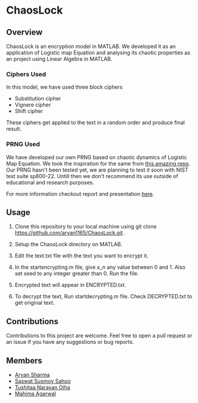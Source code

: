 # ChaosLock

## Overview

ChaosLock is an encryption model in MATLAB. We developed it as an application of Logistic map Equation and analysing its chaotic properties as an project using Linear Algebra in MATLAB.

### Ciphers Used

In this model, we have used three block ciphers 

- Substitution cipher
- Vignere cipher
- Shift cipher

These ciphers get applied to the text in a random order and produce final result.

### PRNG Used

We have developed our own PRNG based on chaotic dynamics of Logistic Map Equation. We took the inspiration for the same from [this amazing repo](https://github.com/Saransh-cpp/ChaoticEncryption.jl).
Our PRNG hasn't been tested yet, we are planning to test it soon with NIST test suite sp800-22. Untill then we don't recommend its use outside of educational and research purposes.

For more information checkout report and presentation [here](https://github.com/aryan1165/ChaosLock/tree/main/Report).

## Usage

1. Clone this repository to your local machine using git clone <https://github.com/aryan1165/ChaosLock.git> .

2. Setup the ChaosLock directory on MATLAB.

3. Edit the text.txt file with the text you want to encrypt it.

4. In the startencrypting.m file, give x_n any value between 0 and 1. Also set seed to any integer greater than 0. Run the file.

5. Encrypted text will appear in ENCRYPTED.txt.

6. To decrypt the text, Run startdecrypting.m file. Check DECRYPTED.txt to get original text.

## Contributions

Contributions to this project are welcome. Feel free to open a pull request or an issue if you have any suggestions or bug reports.

## Members 

- [Aryan Sharma](https://github.com/aryan1165)
- [Saswat Susmoy Sahoo](https://github.com/Saswatsusmoy)
- [Tushitaa Narayan Ojha](https://github.com/Tushitaa18)
- [Mahima Agarwal](https://github.com/mahi01agarwal)
